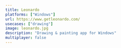 ```yaml
---
title: Leonardo
platforms: ["Windows"]
url: https://www.getleonardo.com/
usecases: ["drawing"]
image: leonardo.jpg
description: "Drawing & painting app for Windows"
multiplayer: false
---
```

